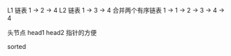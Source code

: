 L1 链表    1 -> 2 -> 4
L2 链表    1 -> 3 -> 4
合并两个有序链表  1 -> 1 -> 2 -> 3 -> 4 -> 4

头节点 head1 head2
指针的方便

sorted